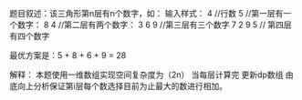 题目叙述：该三角形第n层有n个数字，如：
输入样式：
4    	  //行数
5     	 //第一层有一个数字：
8 4  	 //第二层有两个数字：
3 6 9	 //第三层有三个数字
7 2 9 5      // 第四层有四个数字

最优方案是：5 + 8 + 6 + 9 = 28

解释：
本题使用一维数组实现空间复杂度为（2n）
当每层计算完 更新dp数组 由底向上分析保证第i层每个数选择目前为止最大的数进行相加。
